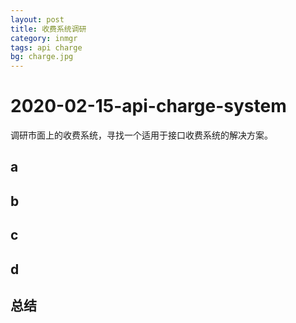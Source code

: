 ```yaml
---
layout: post
title: 收费系统调研
category: inmgr
tags: api charge
bg: charge.jpg
---
```


# 2020-02-15-api-charge-system

调研市面上的收费系统，寻找一个适用于接口收费系统的解决方案。

## a

## b

## c

## d

## 总结

